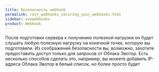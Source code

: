 ```yaml
---
title: Безопасность webhook
permalink: rest_webhooks_securing_your_webhooks.html
sidebar: evowebhooks
product: Webhook
---
```


После подготовки сервера к получению полезной нагрузки он будет слушать любую полезную нагрузку на конечной точке, которую вы подготовили. Из соображений безопасности вы, возможно, захотите предоставить доступ только для запросов от Облака Эвотор. Есть несколько способов сделать это, например, вы можете добавить IP-адреса Облака Эвотор в белый список, но более просто будет
